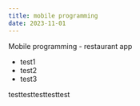 ```yaml
---
title: mobile programming
date: 2023-11-01
---
```


Mobile programming - restaurant app

<!--more-->

- test1
- test2
- test3

testtesttesttesttest